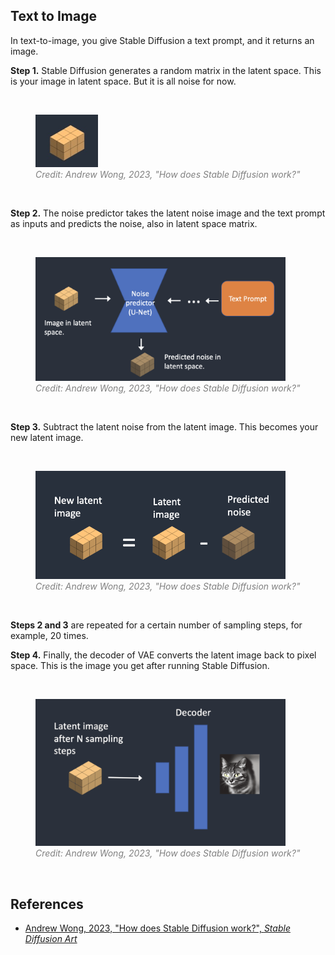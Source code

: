 ## Text to Image

In text-to-image, you give Stable Diffusion a text prompt, and it returns an image.

**Step 1.** Stable Diffusion generates a random matrix in the latent space.  This is your image in latent space. But it is all noise for now.

<br>
<figure>
  <img src="../assets/lecture/andrew-wong-text-to-image-1.jpeg" width="100px">
  <figcaption style="color:grey; font-style: italic;">Credit: Andrew Wong, 2023, "How does Stable Diffusion work?"</figcaption>
</figure>
<br>


**Step 2.** The noise predictor takes the latent noise image and the text prompt as inputs and predicts the noise, also in latent space  matrix.

<br>
<figure>
  <img src="../assets/lecture/andrew-wong-text-to-image-2.png" width="400px">
  <figcaption style="color:grey; font-style: italic;">Credit: Andrew Wong, 2023, "How does Stable Diffusion work?"</figcaption>
</figure>
<br>

**Step 3.** Subtract the latent noise from the latent image. This becomes your new latent image.

<br>
<figure>
  <img src="../assets/lecture/andrew-wong-text-to-image-3.webp" width="400px">
  <figcaption style="color:grey; font-style: italic;">Credit: Andrew Wong, 2023, "How does Stable Diffusion work?"</figcaption>
</figure>
<br>

**Steps 2 and 3** are repeated for a certain number of sampling steps, for example, 20 times.

**Step 4.** Finally, the decoder of VAE converts the latent image back to pixel space. This is the image you get after running Stable Diffusion.

<br>
<figure>
  <img src="../assets/lecture/andrew-wong-text-to-image-4.png" width="400px">
  <figcaption style="color:grey; font-style: italic;">Credit: Andrew Wong, 2023, "How does Stable Diffusion work?"</figcaption>
</figure>
<br>

## References

- [Andrew Wong, 2023, "How does Stable Diffusion work?", _Stable Diffusion Art_](https://stable-diffusion-art.com/how-stable-diffusion-work/)

